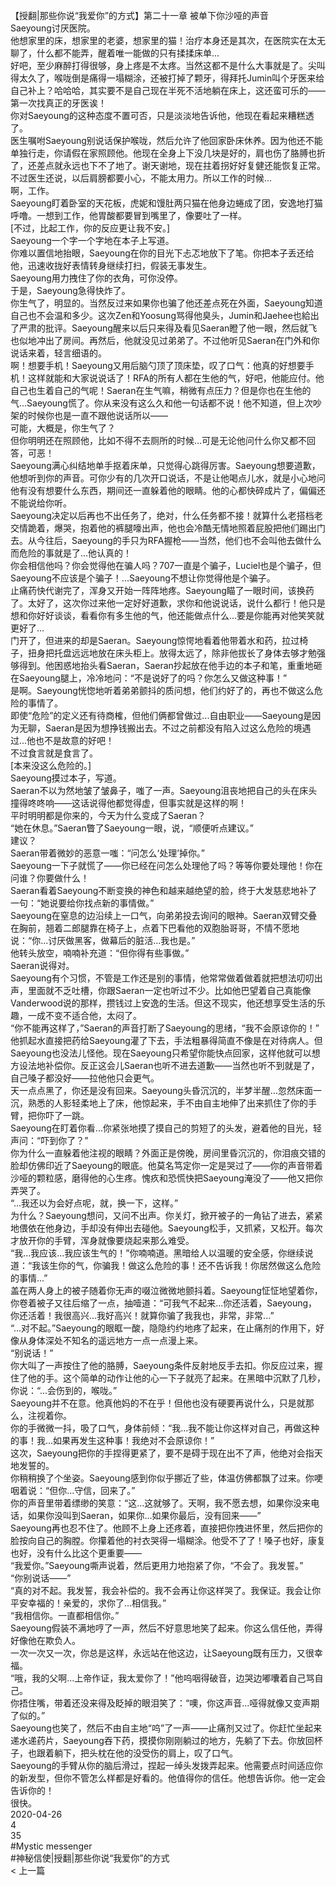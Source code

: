 <br/>
【授翻|那些你说“我爱你”的方式】第二十一章 被单下你沙哑的声音<br/>
Saeyoung讨厌医院。<br/>
他想家里的床，想家里的老婆，想家里的猫！治疗本身还是其次，在医院实在太无聊了，什么都不能弄，醒着唯一能做的只有揉揉床单...<br/>
好吧，至少麻醉打得很够，身上疼是不太疼。当然这都不是什么大事就是了。尖叫得太久了，喉咙倒是痛得一塌糊涂，还被打掉了颗牙，得拜托Jumin叫个牙医来给自己补上？哈哈哈，其实要不是自己现在半死不活地躺在床上，这还蛮可乐的——第一次找真正的牙医诶！<br/>
你对Saeyoung的这种态度不置可否，只是淡淡地告诉他，他现在看起来糟糕透了。<br/>
医生嘱咐Saeyoung别说话保护喉咙，然后允许了他回家卧床休养。因为他还不能单独行走，你请假在家照顾他。他现在全身上下没几块是好的，肩也伤了胳膊也折了，还差点就永远也下不了地了。谢天谢地，现在拄着拐好好复健还能恢复正常。不过医生还说，以后肩膀都要小心，不能太用力。所以工作的时候...<br/>
啊，工作。<br/>
Saeyoung盯着卧室的天花板，虎妮和馒肚两只猫在他身边蜷成了团，安逸地打猫呼噜。一想到工作，他胃酸都要冒到嘴里了，像要吐了一样。<br/>
[不过，比起工作，你的反应更让我不安。]<br/>
Saeyoung一个字一个字地在本子上写道。<br/>
你难以置信地抬眼，Saeyoung在你的目光下忐忑地放下了笔。你把本子丢还给他，迅速收拢好表情转身继续打扫，假装无事发生。<br/>
Saeyoung用力拽住了你的衣角，可你没停。<br/>
于是，Saeyoung急得快炸了。<br/>
你生气了，明显的。当然反过来如果你也骗了他还差点死在外面，Saeyoung知道自己也不会温和多少。这次Zen和Yoosung骂得他臭头，Jumin和Jaehee也給出了严肃的批评。Saeyoung醒来以后只来得及看见Saeran瞪了他一眼，然后就飞也似地冲出了房间。再然后，他就没见过弟弟了。不过他听见Saeran在门外和你说话来着，轻言细语的。<br/>
啊！想要手机！Saeyoung又用后脑勺顶了顶床垫，叹了口气：他真的好想要手机！这样就能和大家说说话了！RFA的所有人都在生他的气，好吧，他能应付。他自己也生着自己的气呢！Saeran在生气嘛，稍微有点压力？但是你也在生他的气...Saeyoung慌了。你从来没有这么久和他一句话都不说！他不知道，但上次吵架的时候你也是一直不跟他说话所以——<br/>
可能，大概是，你生气了？<br/>
但你明明还在照顾他，比如不得不去厕所的时候...可是无论他问什么你又都不回答，可恶！<br/>
Saeyoung满心纠结地单手抠着床单，只觉得心跳得厉害。Saeyoung想要道歉，他想听到你的声音。可你少有的几次开口说话，不是让他喝点儿水，就是小心地问他有没有想要什么东西，期间还一直躲着他的眼睛。他的心都快碎成片了，偏偏还不能说给你听。<br/>
Saeyoung决定以后再也不出任务了，绝对，什么任务都不接！就算什么老搭档老交情跪着，爆哭，抱着他的裤腿嚎出声，他也会冷酷无情地照着屁股把他们踢出门去。从今往后，Saeyoung的手只为RFA握枪——当然，他们也不会叫他去做什么而危险的事就是了...他认真的！<br/>
你会相信他吗？你会觉得他在骗人吗？707一直是个骗子，Luciel也是个骗子，但Saeyoung不应该是个骗子！...Saeyoung不想让你觉得他是个骗子。<br/>
止痛药快代谢完了，浑身又开始一阵阵地疼。Saeyoung瞄了一眼时间，该换药了。太好了，这次你过来他一定好好道歉，求你和他说说话，说什么都行！他只是想和你好好谈谈，看看你有多生他的气，他还能做点什么...要是你能再对他笑笑就更好了...<br/>
门开了，但进来的却是Saeran。Saeyoung惊愕地看着他带着水和药，拉过椅子，扭身把托盘远远地放在床头柜上。放得太远了，除非他拔长了身体去够才勉强够得到。他困惑地抬头看Saeran，Saeran抄起放在他手边的本子和笔，重重地砸在Saeyoung腿上，冷冷地问：“不是说好了的吗？你怎么又做这种事！”<br/>
是啊。Saeyoung恍惚地听着弟弟颤抖的质问想，他们约好了的，再也不做这么危险的事情了。<br/>
即使“危险”的定义还有待商榷，但他们俩都曾做过...自由职业——Saeyoung是因为无聊，Saeran是因为想挣钱搬出去。不过之前都没有陷入过这么危险的境遇过...他也不是故意的好吧！<br/>
不过食言就是食言了。<br/>
[本来没这么危险的。]<br/>
Saeyoung摸过本子，写道。<br/>
Saeran不以为然地皱了皱鼻子，嗤了一声。Saeyoung沮丧地把自己的头在床头撞得咚咚响——这话说得他都觉得虚，但事实就是这样的啊！<br/>
平时明明都是你来的，今天为什么变成了Saeran？<br/>
“她在休息。”Saeran瞥了Saeyoung一眼，说，“顺便听点建议。”<br/>
建议？<br/>
Saeran带着微妙的恶意一嗤：“问怎么‘处理’掉你。”<br/>
Saeyoung一下子就慌了——你已经在问怎么处理他了吗？等等你要处理他！你在问谁？你要做什么！<br/>
Saeran看着Saeyoung不断变换的神色和越来越绝望的脸，终于大发慈悲地补了一句：“她说要给你找点新的事情做。”<br/>
Saeyoung在窒息的边沿续上一口气，向弟弟投去询问的眼神。Saeran双臂交叠在胸前，翘着二郎腿靠在椅子上，点着下巴看他的双胞胎哥哥，不情不愿地说：“你...讨厌做黑客，做幕后的脏活...我也是。”<br/>
他转头放空，喃喃补充道：“但你得有些事做。”<br/>
Saeran说得对。<br/>
Saeyoung有个习惯，不管是工作还是别的事情，他常常做着做着就把想法叨叨出声，里面就不乏吐槽，你跟Saeran一定也听过不少。比如他巴望着自己真能像Vanderwood说的那样，攒钱过上安逸的生活。但这不现实，他还想享受生活的乐趣，一成不变不适合他，太闷了。<br/>
“你不能再这样了，”Saeran的声音打断了Saeyoung的思绪，“我不会原谅你的！”<br/>
他抓起水直接把药给Saeyoung灌了下去，手法粗暴得简直不像是在对待病人。但Saeyoung也没法儿怪他。现在Saeyoung只希望你能快点回家，这样他就可以想方设法地补偿你。反正这会儿Saeran也听不进去道歉——当然也听不到就是了，自己嗓子都没好——拉他他只会更气。<br/>
天一点点黑了，你还是没有回来。Saeyoung头昏沉沉的，半梦半醒...忽然床面一沉，熟悉的人影轻柔地上了床，他惊起来，手不由自主地伸了出来抓住了你的手臂，把你吓了一跳。<br/>
Saeyoung在盯着你看...你紧张地摸了摸自己的剪短了的头发，避着他的目光，轻声问：“吓到你了？”<br/>
你为什么一直躲着他注视的眼睛？外面正是傍晚，房间里昏沉沉的，你泪痕交错的脸却仿佛印近了Saeyoung的眼底。他莫名笃定你一定是哭过了——你的声音带着沙哑的颗粒感，磨得他的心生疼。愧疚和恐慌快把Saeyoung淹没了——他又把你弄哭了。<br/>
“...我还以为会好点呢，就，换一下，这样。”<br/>
为什么？Saeyoung想问，又问不出声。你关灯，掀开被子的一角钻了进去，紧紧地偎依在他身边，手却没有伸出去碰他。Saeyoung松手，又抓紧，又松开。每次才放开你的手臂，浑身就像要烧起来那么难受。<br/>
“我...我应该...我应该生气的！”你喃喃道。黑暗给人以温暖的安全感，你继续说道：“我该生你的气，你骗我！做这么危险的事！还不告诉我！你居然做这么危险的事情...”<br/>
盖在两人身上的被子随着你无声的啜泣微微地颤抖着。Saeyoung怔怔地望着你，你卷着被子又往后缩了一点，抽噎道：“可我气不起来...你还活着，Saeyoung，你还活着！我很高兴...我好高兴！就算你骗了我我也，非常，非常...”<br/>
“...对不起。”Saeyoung的眼眶一酸，隐隐约约地疼了起来，在止痛剂的作用下，好像从身体深处不知名的遥远地方一点一点漫上来。<br/>
“别说话！”<br/>
你大叫了一声按住了他的胳膊，Saeyoung条件反射地反手去扣。你反应过来，握住了他的手。这个简单的动作让他的心一下子就亮了起来。在黑暗中沉默了几秒，你说：“...会伤到的，喉咙。”<br/>
Saeyoung并不在意。他真他妈的不在乎！但他也没有硬要再说什么，只是就那么，注视着你。<br/>
你的手微微一抖，吸了口气，身体前倾：“我...我不能让你这样对自己，再做这种的事！我...如果再发生这种事！我绝对不会原谅你！”<br/>
这次，Saeyoung把你的手捏得更紧了，要不是碍于现在出不了声，他绝对会指天地发誓的。<br/>
你稍稍换了个坐姿。Saeyoung感到你似乎挪近了些，体温仿佛都飘了过来。你哽咽着说：“但你...守信，回来了。”<br/>
你的声音里带着缥缈的笑意：“这...这就够了。天啊，我不愿去想，如果你没来电话，如果你没叫到Saeran，如果你...如果你最后，没有回来——”<br/>
Saeyoung再也忍不住了。他顾不上身上还疼着，直接把你拽进怀里，然后把你的脸按向自己的胸膛。你攥着他的衬衣哭得一塌糊涂。他受不了了！嗓子也好，康复也好，没有什么比这个更重要——<br/>
“我爱你。”Saeyoung嘶声说着，然后更用力地抱紧了你，“不会了。我发誓。”<br/>
“你别说话——”<br/>
“真的对不起。我发誓，我会补偿的。我不会再让你这样哭了。我保证。我会让你平安幸福的！亲爱的，求你了...相信我。”<br/>
“我相信你。一直都相信你。”<br/>
Saeyoung假装不满地哼了一声，然后不好意思地笑了起来。你这么信任他，弄得好像他在欺负人。<br/>
一次一次又一次，你总是这样，永远站在他这边，让Saeyoung既有压力，又很幸福。<br/>
“哦，我的父啊...上帝作证，我太爱你了！”他呜咽得破音，边哭边嘟囔着自己骂自己。<br/>
你捂住嘴，带着还没来得及眨掉的眼泪笑了：“噢，你这声音...哑得就像又变声期了似的。”<br/>
Saeyoung也笑了，然后不由自主地“呜”了一声——止痛剂又过了。你赶忙坐起来递水递药片，Saeyoung吞下药，摸摸你刚刚躺过的地方，先躺了下去。你放回杯子，也跟着躺下，把头枕在他的没受伤的肩上，叹了口气。<br/>
Saeyoung的手臂从你的脑后滑过，捏起一绰头发拨弄起来。他需要点时间适应你的新发型，但你不管怎么样都是好看的。他值得你的信任。他想告诉你。他一定会告诉你的！<br/>
很快。<br/>
2020-04-26<br/>
4<br/>
35<br/>
#Mystic messenger<br/>
#神秘信使|授翻|那些你说“我爱你”的方式<br/>
< 上一篇<br/>
